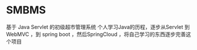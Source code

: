 # SMBMS
基于 Java Servlet 的初级超市管理系统
个人学习Java的历程，逐步从Servlet 到 WebMVC ，到 spring boot  ，然后SpringCloud ，将自己学习的东西逐步完善这个项目 
